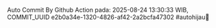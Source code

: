 Auto Commit By Github Action pada: 2025-08-24 13:30:33 WIB, COMMIT_UUID e2b0a34e-1320-4826-af42-2a2bcfa47302 #autohijau🗿
